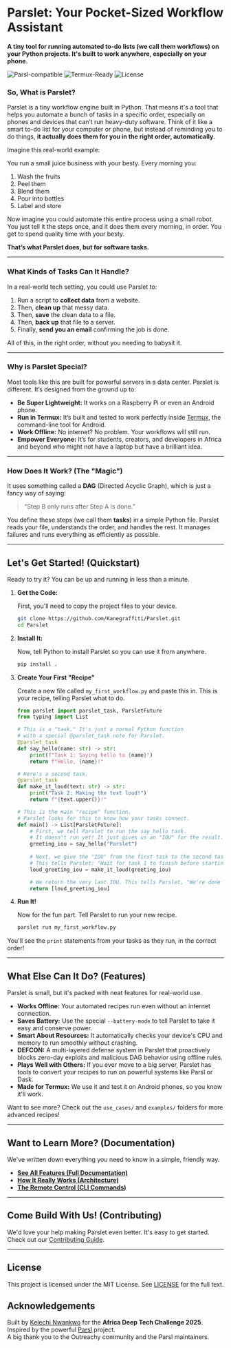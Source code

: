 # Parslet: Your Pocket-Sized Workflow Assistant
**A tiny tool for running automated to-do lists (we call them workflows) on your Python projects. It's built to work anywhere, especially on your phone.**

![Parsl-compatible](https://img.shields.io/badge/parsl-compatible-blue.svg)
![Termux-Ready](https://img.shields.io/badge/termux-ready-brightgreen.svg)
![License](https://img.shields.io/github/license/Kanegraffiti/Parslet)

### So, What is Parslet?

Parslet is a tiny workflow engine built in Python. That means it's a tool that helps you automate a bunch of tasks in a specific order, especially on phones and devices that can’t run heavy-duty software. Think of it like a smart to-do list for your computer or phone, but instead of reminding you to do things, **it actually does them for you in the right order, automatically.**

Imagine this real-world example:

You run a small juice business with your besty. Every morning you:

1.  Wash the fruits
2.  Peel them
3.  Blend them
4.  Pour into bottles
5.  Label and store

Now imagine you could automate this entire process using a small robot. You just tell it the steps once, and it does them every morning, in order. You get to spend quality time with your besty.

**That’s what Parslet does, but for software tasks.**

---

### What Kinds of Tasks Can It Handle?

In a real-world tech setting, you could use Parslet to:

1.  Run a script to **collect data** from a website.
2.  Then, **clean up** that messy data.
3.  Then, **save** the clean data to a file.
4.  Then, **back up** that file to a server.
5.  Finally, **send you an email** confirming the job is done.

All of this, in the right order, without you needing to babysit it.

---

### Why is Parslet Special?

Most tools like this are built for powerful servers in a data center. Parslet is different. It’s designed from the ground up to:

-   **Be Super Lightweight:** It works on a Raspberry Pi or even an Android phone.
-   **Run in Termux:** It’s built and tested to work perfectly inside [Termux](https://termux.dev/en/), the command-line tool for Android.
-   **Work Offline:** No internet? No problem. Your workflows will still run.
-   **Empower Everyone:** It’s for students, creators, and developers in Africa and beyond who might not have a laptop but have a brilliant idea.

---

### How Does It Work? (The "Magic")

It uses something called a **DAG** (Directed Acyclic Graph), which is just a fancy way of saying:

> “Step B only runs after Step A is done.”

You define these steps (we call them **tasks**) in a simple Python file. Parslet reads your file, understands the order, and handles the rest. It manages failures and runs everything as efficiently as possible.

---

## Let's Get Started! (Quickstart)

Ready to try it? You can be up and running in less than a minute.

1.  **Get the Code:**

    First, you'll need to copy the project files to your device.

    ```bash
    git clone https://github.com/Kanegraffiti/Parslet.git
    cd Parslet
    ```

2.  **Install It:**

    Now, tell Python to install Parslet so you can use it from anywhere.

    ```bash
    pip install .
    ```

3.  **Create Your First "Recipe"**

    Create a new file called `my_first_workflow.py` and paste this in. This is your recipe, telling Parslet what to do.

    ```python
    from parslet import parslet_task, ParsletFuture
    from typing import List

    # This is a "task." It's just a normal Python function
    # with a special @parslet_task note for Parslet.
    @parslet_task
    def say_hello(name: str) -> str:
        print(f"Task 1: Saying hello to {name}")
        return f"Hello, {name}!"

    # Here's a second task.
    @parslet_task
    def make_it_loud(text: str) -> str:
        print("Task 2: Making the text loud!")
        return f"{text.upper()}!"

    # This is the main "recipe" function.
    # Parslet looks for this to know how your tasks connect.
    def main() -> List[ParsletFuture]:
        # First, we tell Parslet to run the say_hello task.
        # It doesn't run yet! It just gives us an "IOU" for the result.
        greeting_iou = say_hello("Parslet")
        
        # Next, we give the "IOU" from the first task to the second task.
        # This tells Parslet: "Wait for task 1 to finish before starting task 2."
        loud_greeting_iou = make_it_loud(greeting_iou)

        # We return the very last IOU. This tells Parslet, "We're done when this is done."
        return [loud_greeting_iou]
    ```

4.  **Run It!**

    Now for the fun part. Tell Parslet to run your new recipe.

    ```bash
    parslet run my_first_workflow.py
    ```

You'll see the `print` statements from your tasks as they run, in the correct order!

---

## What Else Can It Do? (Features)

Parslet is small, but it's packed with neat features for real-world use.

-   **Works Offline:** Your automated recipes run even without an internet connection.
-   **Saves Battery:** Use the special `--battery-mode` to tell Parslet to take it easy and conserve power.
-   **Smart About Resources:** It automatically checks your device's CPU and memory to run smoothly without crashing.
-   **DEFCON:** A multi-layered defense system in Parslet that proactively blocks zero-day exploits and malicious DAG behavior using offline rules.
-   **Plays Well with Others:** If you ever move to a big server, Parslet has tools to convert your recipes to run on powerful systems like Parsl or Dask.
-   **Made for Termux:** We use it and test it on Android phones, so you know it'll work.

Want to see more? Check out the `use_cases/` and `examples/` folders for more advanced recipes!

---

## Want to Learn More? (Documentation)

We've written down everything you need to know in a simple, friendly way.

-   [**See All Features (Full Documentation)**](https://parslet.readthedocs.io/en/latest/)
-   [**How It Really Works (Architecture)**](https://parslet.readthedocs.io/en/latest/architecture.html)
-   [**The Remote Control (CLI Commands)**](https://parslet.readthedocs.io/en/latest/usage.html)

---

## Come Build With Us! (Contributing)

We'd love your help making Parslet even better. It's easy to get started. Check out our [Contributing Guide](./CONTRIBUTING.md).

---

## License

This project is licensed under the MIT License. See [LICENSE](./LICENSE) for the full text.

## Acknowledgements

Built by [Kelechi Nwankwo](https://github.com/Kanegraffiti) for the **Africa Deep Tech Challenge 2025**.  
Inspired by the powerful [Parsl](https://github.com/Parsl/parsl) project.  
A big thank you to the Outreachy community and the Parsl maintainers.
